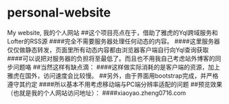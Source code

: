 # personal-website
My website, 我的个人网站
##这个项目亮点在于，借助了雅虎的Yql跨域服务和Lofter的RSS源
####完全不需要服务器处理任何动态的内容。
####这里服务器仅仅做静态转发，页面里所有动态内容都由浏览器客户端自行向Yql查询获取
####可以说把对服务器的负担将至最低了。而且也不用我自己考虑站外博客的同步问题咯
##当然这样有缺点滴：
####这样做实际消耗的是客户端的资源，加上雅虎在国外，访问速度会比较慢。
##另外，由于界面用bootstrap完成，并严格遵守其约定
####所以基本不用考虑移动端与PC端分辨率适配的问题
##预览效果（也就是我的个人网站访问地址）：
####xiaoyao.zheng0716.com
